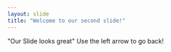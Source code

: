 ```yaml
---
layout: slide
title: "Welcome to our second slide!"
---
```

"Our Slide looks great"
Use the left arrow to go back!
